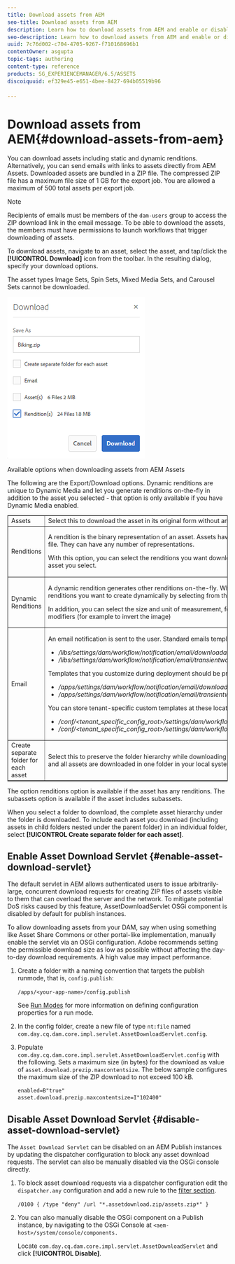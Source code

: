 ```yaml
---
title: Download assets from AEM
seo-title: Download assets from AEM
description: Learn how to download assets from AEM and enable or disable the download functionality.
seo-description: Learn how to download assets from AEM and enable or disable the download functionality.
uuid: 7c76d002-c704-4705-9267-f710168696b1
contentOwner: asgupta
topic-tags: authoring
content-type: reference
products: SG_EXPERIENCEMANAGER/6.5/ASSETS
discoiquuid: ef329e45-e651-4bee-8427-694b05519b96

---
```


# Download assets from AEM{#download-assets-from-aem}

You can download assets including static and dynamic renditions. Alternatively, you can send emails with links to assets directly from AEM Assets. Downloaded assets are bundled in a ZIP file. The compressed ZIP file has a maximum file size of 1 GB for the export job. You are allowed a maximum of 500 total assets per export job.

>[!NOTE]
>
>Recipients of emails must be members of the `dam-users` group to access the ZIP download link in the email message. To be able to download the assets, the members must have permissions to launch workflows that trigger downloading of assets.

To download assets, navigate to an asset, select the asset, and tap/click the **[!UICONTROL Download]** icon from the toolbar. In the resulting dialog, specify your download options.

The asset types Image Sets, Spin Sets, Mixed Media Sets, and Carousel Sets cannot be downloaded.

![Options when downloading in AEM Assets](assets/asset_download_dialog.png)

Available options when downloading assets from AEM Assets

The following are the Export/Download options. Dynamic renditions are unique to Dynamic Media and let you generate renditions on-the-fly in addition to the asset you selected - that option is only available if you have Dynamic Media enabled.

<table border="1" cellpadding="1" cellspacing="0"> 
 <tbody> 
  <tr> 
   <td>Assets</td> 
   <td>Select this to download the asset in its original form without any renditions.</td> 
  </tr> 
  <tr> 
   <td>Renditions<br /> </td> 
   <td><p>A rendition is the binary representation of an asset. Assets have a primary representation - that of the uploaded file. They can have any number of representations.</p> <p>With this option, you can select the renditions you want downloaded. The renditions available depend on the asset you select.<br /> </p> </td> 
  </tr> 
  <tr> 
   <td>Dynamic Renditions<br /> </td> 
   <td><p>A dynamic rendition generates other renditions on-the-fly. When you select this option, you also select the renditions you want to create dynamically by selecting from the <a href="https://helpx.adobe.com/experience-manager/6-5/assets/using/image-presets.html">Image Preset</a> list.</p> <p>In addition, you can select the size and unit of measurement, format, color space, resolution, and any image modifiers (for example to invert the image)</p> </td> 
  </tr> 
  <tr> 
   <td>Email</td> 
   <td><p>An email notification is sent to the user. Standard emails templates are available at the following locations:</p> 
    <ul> 
     <li><i>/libs/settings/dam/workflow/notification/email/downloadasset</i></li> 
     <li><i>/libs/settings/dam/workflow/notification/email/transientworkflowcompleted</i></li> 
    </ul> <p>Templates that you customize during deployment should be present at these locations:</p> 
    <ul> 
     <li><i>/apps/settings/dam/workflow/notification/email/downloadasset</i></li> 
     <li><i>/apps/settings/dam/workflow/notification/email/transientworkflowcompleted</i></li> 
    </ul> <p>You can store tenant-specific custom templates at these locations:</p> 
    <ul> 
     <li><i>/conf/&lt;tenant_specific_config_root&gt;/settings/dam/workflow/notification/email/downloadasset</i></li> 
     <li><i>/conf/&lt;tenant_specific_config_root&gt;/settings/dam/workflow/notification/email/transientworkflowcompleted</i></li> 
    </ul> </td> 
  </tr> 
  <tr> 
   <td>Create separate folder for each asset</td> 
   <td>Select this to preserve the folder hierarchy while downloading assets. By default, the folder hierarchy is ignored and all assets are downloaded in one folder in your local system</td> 
  </tr> 
 </tbody> 
</table>

The option renditions option is available if the asset has any renditions. The subassets option is available if the asset includes subassets.

When you select a folder to download, the complete asset hierarchy under the folder is downloaded. To include each asset you download (including assets in child folders nested under the parent folder) in an individual folder, select **[!UICONTROL Create separate folder for each asset]**.

## Enable Asset Download Servlet {#enable-asset-download-servlet}

The default servlet in AEM allows authenticated users to issue arbitrarily-large, concurrent download requests for creating ZIP files of assets visible to them that can overload the server and the network. To mitigate potential DoS risks caused by this feature, AssetDownloadServlet OSGi component is disabled by default for publish instances.

To allow downloading assets from your DAM, say when using something like Asset Share Commons or other portal-like implementation, manually enable the servlet via an OSGi configuration. Adobe recommends setting the permissible download size as low as possible without affecting the day-to-day download requirements. A high value may impact performance.

1. Create a folder with a naming convention that targets the publish runmode, that is, `config.publish`:

   `/apps/<your-app-name>/config.publish`

   See [Run Modes](/sites/deploying/using/configure-runmodes.md#defining-configuration-properties-for-a-run-mode) for more information on defining configuration properties for a run mode.

1. In the config folder, create a new file of type `nt:file` named `com.day.cq.dam.core.impl.servlet.AssetDownloadServlet.config`.
1. Populate `com.day.cq.dam.core.impl.servlet.AssetDownloadServlet.config` with the following. Sets a maximum size (in bytes) for the download as value of `asset.download.prezip.maxcontentsize`. The below sample configures the maximum size of the ZIP download to not exceed 100 kB.

   ```
   enabled=B"true"
   asset.download.prezip.maxcontentsize=I"102400"
   ```

## Disable Asset Download Servlet {#disable-asset-download-servlet}

The `Asset Download Servlet` can be disabled on an AEM Publish instances by updating the dispatcher configuration to block any asset download requests. The servlet can also be manually disabled via the OSGi console directly.

1. To block asset download requests via a dispatcher configuration edit the `dispatcher.any` configuration and add a new rule to the [filter section](https://docs.adobe.com/content/help/en/experience-manager-dispatcher/using/configuring/dispatcher-configuration.html#defining-a-filter).

   `/0100 { /type "deny" /url "*.assetdownload.zip/assets.zip*" }`

1. You can also manually disable the OSGi component on a Publish instance, by navigating to the OSGi Console at `<aem-host>/system/console/components.`

   Locate `com.day.cq.dam.core.impl.servlet.AssetDownloadServlet` and click **[!UICONTROL Disable]**.

